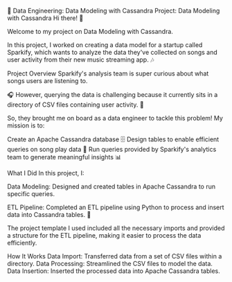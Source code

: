 🎵 Data Engineering: Data Modeling with Cassandra
Project: Data Modeling with Cassandra
Hi there! 👋

Welcome to my project on Data Modeling with Cassandra. 

In this project, I worked on creating a data model for a startup called Sparkify, which wants to analyze the data they've collected on songs and user activity from their new music streaming app. 🎶

Project Overview
Sparkify's analysis team is super curious about what songs users are listening to. 

🎧 However, querying the data is challenging because it currently sits in a directory of CSV files containing user activity. 📂

So, they brought me on board as a data engineer to tackle this problem! My mission is to:

Create an Apache Cassandra database 🗄️
Design tables to enable efficient queries on song play data 🎤
Run queries provided by Sparkify's analytics team to generate meaningful insights 📊


What I Did
In this project, I:

Data Modeling: Designed and created tables in Apache Cassandra to run specific queries.

ETL Pipeline: Completed an ETL pipeline using Python to process and insert data into Cassandra tables. 🐍

The project template I used included all the necessary imports and provided a structure for the ETL pipeline, making it easier to process the data efficiently.

How It Works
Data Import: Transferred data from a set of CSV files within a directory.
Data Processing: Streamlined the CSV files to model the data.
Data Insertion: Inserted the processed data into Apache Cassandra tables.
